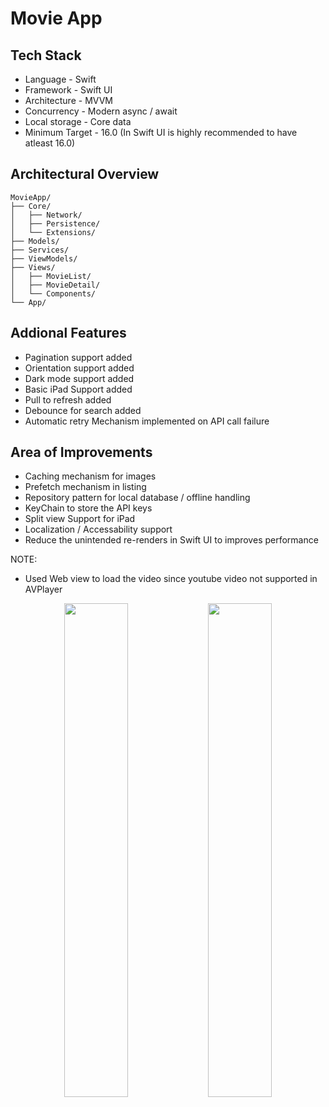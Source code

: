 # Movie App

## Tech Stack

- Language - Swift
- Framework - Swift UI
- Architecture - MVVM 
- Concurrency - Modern async / await 
- Local storage - Core data
- Minimum Target - 16.0 (In Swift UI is highly recommended to have atleast 16.0)


## Architectural Overview

    MovieApp/
    ├── Core/
    │   ├── Network/
    │   ├── Persistence/
    │   └── Extensions/
    ├── Models/
    ├── Services/
    ├── ViewModels/
    ├── Views/
    │   ├── MovieList/
    │   ├── MovieDetail/
    │   └── Components/
    └── App/



## Addional Features

- Pagination support added
- Orientation support added
- Dark mode support added
- Basic iPad Support added
- Pull to refresh added
- Debounce for search added
- Automatic retry Mechanism implemented on API call failure


## Area of Improvements

- Caching mechanism for images 
- Prefetch mechanism in listing
- Repository pattern for local database / offline handling
- KeyChain to store the API keys
- Split view Support for iPad
- Localization / Accessability support
- Reduce the unintended re-renders in Swift UI to improves performance 


NOTE: 
- Used Web view to load the video since youtube video not supported in AVPlayer

<p align="center">
  <img src="https://github.com/user-attachments/assets/44a2a32e-dd28-4b9d-a386-bd50389bb78b" width="45%" />
  <img src="https://github.com/user-attachments/assets/fbdf2155-135e-4729-ae63-e69dad23d095" width="45%" />
</p>
